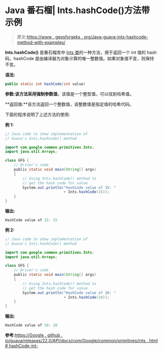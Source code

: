 # Java 番石榴| Ints.hashCode()方法带示例

> 原文:[https://www . geesforgeks . org/Java-guava-ints-hashcode-method-with-examples/](https://www.geeksforgeeks.org/java-guava-ints-hashcode-method-with-examples/)

**Ints.hashCode()** 是番石榴库中 [Ints 类](https://www.geeksforgeeks.org/ints-class-guava-java/)的一种方法，用于返回一个 int 值的 hash 码。hashCode 是由编译器为对象计算的唯一整数值。如果对象值不变，则保持不变。

**语法:**

```java
public static int hashCode(int value)

```

**参数:**该方法采用强制参数**值**，该值是一个整型值，可以找到哈希值。

**返回值:**该方法返回一个整数值，该整数值是指定值的哈希代码。

下面的程序说明了上述方法的使用:

**例 1:**

```java
// Java code to show implementation of
// Guava's Ints.hashCode() method

import com.google.common.primitives.Ints;
import java.util.Arrays;

class GFG {
    // Driver's code
    public static void main(String[] args)
    {
        // Using Ints.hashCode() method to
        // get the hash code for value
        System.out.println("HashCode value of 15: "
                           + Ints.hashCode(15));
    }
}
```

**输出:**

```java
HashCode value of 15: 15

```

**例 2:**

```java
// Java code to show implementation of
// Guava's Ints.hashCode() method

import com.google.common.primitives.Ints;
import java.util.Arrays;

class GFG {
    // Driver's code
    public static void main(String[] args)
    {
        // Using Ints.hashCode() method to
        // get the hash code for value
        System.out.println("HashCode value of 10: "
                           + Ints.hashCode(10));
    }
}
```

**输出:**

```java
HashCode value of 10: 10

```

**参考:**[https://Google . github . io/guava/releases/22.0/API/docs/com/Google/common/primitives/ints . html # hashCode-int-](https://google.github.io/guava/releases/22.0/api/docs/com/google/common/primitives/Ints.html#hashCode-int-)